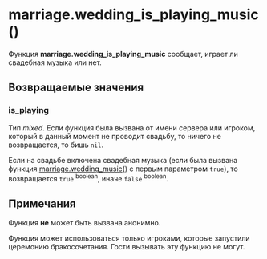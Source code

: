 # marriage.wedding_is_playing_music()
Функция **marriage.wedding_is_playing_music** сообщает, играет ли свадебная музыка или нет.

## Возвращаемые значения
### is_playing
Тип *mixed*. Если функция была вызвана от имени сервера или игроком, который в данный момент не проводит свадьбу, то ничего не возвращается, то бишь `nil`.

Если на свадьбе включена свадебная музыка (если была вызвана функция [marriage.wedding_music](../marriage/marriage.wedding_music.md)() с первым параметром `true`), то возвращается `true` <sup>boolean</sup>, иначе `false` <sup>boolean</sup>.

## Примечания
Функция **не** может быть вызвана анонимно.

Функция может использоваться только игроками, которые запустили церемонию бракосочетания. Гости вызывать эту функцию не могут.